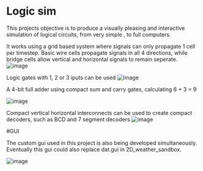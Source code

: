 # Logic sim

This projects objective is to produce a visually pleasing and interactive simulation of logical circuits, from very simple , to full computers.

It works using a grid based system where signals can only propagate 1 cell per timestep.
Basic wire cells propagate signals in all 4 directions, while bridge cells allow vertical and horizontal signals to remain seperate.
![image](https://github.com/niels747/Logic_Sim/assets/42830240/81da2360-6d3d-496f-b335-12d81e893a22)


Logic gates with 1, 2 or 3 iputs can be used
![image](https://github.com/niels747/Logic_Sim/assets/42830240/c7cd785f-6fac-49c2-a504-25ebefab7aea)

A 4-bit full adder using compact sum and carry gates, calculating 6 + 3 = 9

![image](https://github.com/niels747/Logic_Sim/assets/42830240/6e735141-0463-4e4c-ad23-fb932673d796)


Compact vertical horizontal interconnects can be used to create compact decoders, such as BCD and 7 segment decoders
![image](https://github.com/niels747/Logic_Sim/assets/42830240/97239209-7871-406f-9691-6b7d3a5fa620)


#GUI

The custom gui used in this project is also being developed simultaneously.
Eventually this gui could also replace dat.gui in 2D_weather_sandbox.

![image](https://github.com/niels747/Logic_Sim/assets/42830240/44e637a7-eb03-457b-b589-67ba0acb8473)

